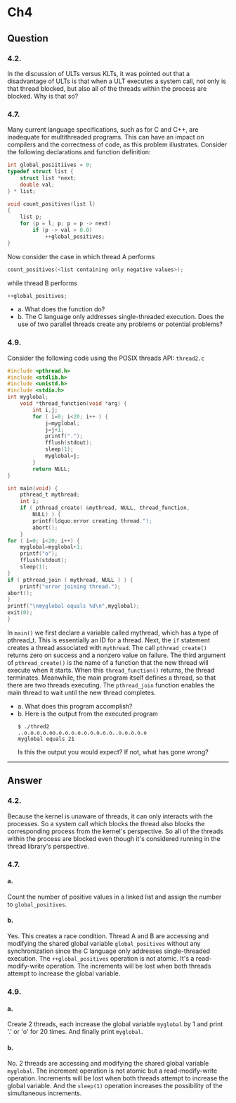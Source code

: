 # Ch4
## Question
### 4.2.
In the discussion of ULTs versus KLTs, it was pointed out that a disadvantage of ULTs is that when a ULT executes a system call, not only is that thread blocked, but also all of the threads within the process are blocked. Why is that so?

### 4.7.
Many current language specifications, such as for C and C++, are inadequate for multithreaded programs. This can have an impact on compilers and the correctness of code, as this problem illustrates. Consider the following declarations and function definition:
```c
int global_posiitiives = 0;
typedef struct list {
	struct list *next;
	double val;
} * list;

void count_positives(list l)
{
	list p;
	for (p = l; p; p = p -> next)
		if (p -> val > 0.0)
			++global_positives;
}

```

Now consider the case in which thread A performs
```c
count_positives(<list containing only negative values>);
```

while thread B performs
```c
++global_positives;
```

- a. What does the function do?
- b. The C language only addresses single-threaded execution. Does the use of two parallel threads create any problems or potential problems?

### 4.9.
Consider the following code using the POSIX threads API:
`thread2.c`
```c
#include <pthread.h>
#include <stdlib.h>
#include <unistd.h>
#include <stdio.h>
int myglobal;
	void *thread_function(void *arg) {
		int i,j;
		for ( i=0; i<20; i++ ) {
			j=myglobal;
			j=j+1;
			printf(".");
			fflush(stdout);
			sleep(1);
			myglobal=j;
		}
		return NULL;
}

int main(void) {
	pthread_t mythread;
	int i;
	if ( pthread_create( &mythread, NULL, thread_function,
		NULL) ) {
		printf(ldquo;error creating thread.");
		abort();
	}
for ( i=0; i<20; i++) {
	myglobal=myglobal+1;
	printf("o");
	fflush(stdout);
	sleep(1);
}
if ( pthread_join ( mythread, NULL ) ) {
	printf("error joining thread.");
abort();
}
printf("\nmyglobal equals %d\n",myglobal);
exit(0);
}

```

In `main()` we first declare a variable called mythread, which has a type of pthread_t. This is essentially an ID for a thread. Next, the `if` statement creates a thread associated with `mythread`. The call `pthread_create()` returns zero on success and a nonzero value on failure. The third argument of `pthread_create()` is the name of a function that the new thread will execute when it starts. When this `thread_function()` returns, the thread terminates. Meanwhile, the main program itself defines a thread, so that there are two threads executing. The `pthread_join` function enables the main thread to wait until the new thread completes.
- a. What does this program accomplish?
- b. Here is the output from the executed program
	```shell
	$ ./thred2
	..o.o.o.o.oo.o.o.o.o.o.o.o.o.o..o.o.o.o.o
	myglobal equals 21
	```
	Is this the output you would expect? If not, what has gone wrong?

---

## Answer
### 4.2.
Because the kernel is unaware of threads, it can only interacts with the processes. So a system call which blocks the thread also blocks the corresponding process from the kernel's perspective. So all of the threads within the process are blocked even though it's considered running in the thread library's perspective.

### 4.7.
#### a.
Count the number of positive values in a linked list and assign the number to `global_positives`.

#### b.
Yes. This creates a race condition. Thread A and B are accessing and modifying the shared global variable `global_positives` without any synchronization since the C language only addresses single-threaded execution. The `++global_positives` operation is not atomic. It's a read-modify-write operation. The increments will be lost when both threads attempt to increase the global variable.

### 4.9.
#### a.
Create 2 threads, each increase the global variable `myglobal` by 1 and print '.' or 'o' for 20 times. And finally print `myglobal`.

#### b.
No. 2 threads are accessing and modifying the shared global variable `myglobal`. The increment operation is not atomic but a read-modify-write operation. Increments will be lost when both threads attempt to increase the global variable. And the `sleep(1)` operation increases the possibility of the simultaneous increments.
